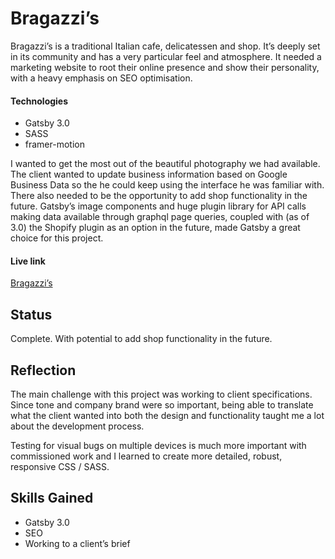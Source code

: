 # Bragazzi’s

Bragazzi’s is a traditional Italian cafe, delicatessen and shop. It’s deeply set in its community and has a very particular feel and atmosphere. It needed a marketing website to root their online presence and show their personality, with a heavy emphasis on SEO optimisation.

#### Technologies

- Gatsby 3.0
- SASS
- framer-motion

I wanted to get the most out of the beautiful photography we had available. The client wanted to update business information based on Google Business Data so the he could keep using the interface he was familiar with. There also needed to be the opportunity to add shop functionality in the future. Gatsby’s image components and huge plugin library for API calls making data available through graphql page queries, coupled with (as of 3.0) the Shopify plugin as an option in the future, made Gatsby a great choice for this project.

#### Live link

[Bragazzi’s](https://www.bragazzis.co.uk)

## Status

Complete. With potential to add shop functionality in the future.

## Reflection

The main challenge with this project was working to client specifications. Since tone and company brand were so important, being able to translate what the client wanted into both the design and functionality taught me a lot about the development process.

Testing for visual bugs on multiple devices is much more important with commissioned work and I learned to create more detailed, robust, responsive CSS / SASS.

## Skills Gained

- Gatsby 3.0
- SEO
- Working to a client’s brief
